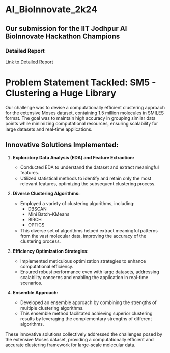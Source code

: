 # AI_BioInnovate_2k24

## Our submission for the IIT Jodhpur AI BioInnovate Hackathon Champions

### Detailed Report
[Link to Detailed Report](https://docs.google.com/document/d/1_wmAyXDuxb_IFxeFIyVxNgbKeokOvYxWPImFRJD8Kns/edit?usp=sharing)

# Problem Statement Tackled: SM5 - Clustering a Huge Library

Our challenge was to devise a computationally efficient clustering approach for the extensive Moses dataset, containing 1.5 million molecules in SMILES format. The goal was to maintain high accuracy in grouping similar data points while minimizing computational resources, ensuring scalability for large datasets and real-time applications.

## Innovative Solutions Implemented:

1. **Exploratory Data Analysis (EDA) and Feature Extraction:**
   - Conducted EDA to understand the dataset and extract meaningful features.
   - Utilized statistical methods to identify and retain only the most relevant features, optimizing the subsequent clustering process.

2. **Diverse Clustering Algorithms:**
   - Employed a variety of clustering algorithms, including:
     - DBSCAN
     - Mini Batch-KMeans
     - BIRCH
     - OPTICS
   - This diverse set of algorithms helped extract meaningful patterns from the vast molecular data, improving the accuracy of the clustering process.

3. **Efficiency Optimization Strategies:**
   - Implemented meticulous optimization strategies to enhance computational efficiency.
   - Ensured robust performance even with large datasets, addressing scalability concerns and enabling the application in real-time scenarios.

4. **Ensemble Approach:**
   - Developed an ensemble approach by combining the strengths of multiple clustering algorithms.
   - This ensemble method facilitated achieving superior clustering results by leveraging the complementary strengths of different algorithms.

These innovative solutions collectively addressed the challenges posed by the extensive Moses dataset, providing a computationally efficient and accurate clustering framework for large-scale molecular data.
